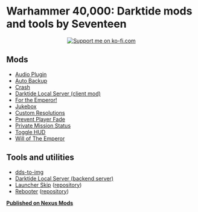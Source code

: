 # Warhammer 40,000: Darktide mods and tools by Seventeen

<p align="center">
	<a href="https://ko-fi.com/ronvoluted">
		<img alt="Support me on ko-fi.com" src="https://ko-fi.com/img/githubbutton_sm.svg">
	</a>
</p>

## Mods
- [Audio Plugin](https://www.nexusmods.com/warhammer40kdarktide/mods/196)
- [Auto Backup](https://www.nexusmods.com/warhammer40kdarktide/mods/170)
- [Crash](https://www.nexusmods.com/warhammer40kdarktide/mods/118)
- [Darktide Local Server (client mod)](https://www.nexusmods.com/warhammer40kdarktide/mods/211)
- [For the Emperor!](https://www.nexusmods.com/warhammer40kdarktide/mods/135)
- [Jukebox](https://www.nexusmods.com/warhammer40kdarktide/mods/184)
- [Custom Resolutions](https://www.nexusmods.com/warhammer40kdarktide/mods/130)
- [Prevent Player Fade](https://www.nexusmods.com/warhammer40kdarktide/mods/159)
- [Private Mission Status](https://www.nexusmods.com/warhammer40kdarktide/mods/134)
- [Toggle HUD](https://www.nexusmods.com/warhammer40kdarktide/mods/165)
- [Will of The Emperor](https://www.nexusmods.com/warhammer40kdarktide/mods/179)

## Tools and utilities
- [dds-to-img](https://github.com/ronvoluted/dds-to-img)
- [Darktide Local Server (backend server)](https://github.com/ronvoluted/darktide-local-server)
- [Launcher Skip](https://www.nexusmods.com/warhammer40kdarktide/mods/131) ([repository](https://github.com/ronvoluted/darktide-launcher-skip))
- [Rebooter](https://www.nexusmods.com/warhammer40kdarktide/mods/128) ([repository](https://github.com/ronvoluted/darktide-rebooter))

**[Published on Nexus Mods](https://nexusmods.com/users/305701?tab=user+files)**
